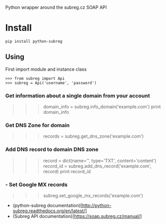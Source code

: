 Python wrapper around the subreg.cz SOAP API

# Install

```shell
pip install python-subreg
```


## Using

First import module and instance class

    >>> from subreg import Api
    >>> subreg = Api('username', 'password')

### Get information about a single domain from your account

  >>> domain_info = subreg.info_domain('example.com')
  >>> print domain_info

### Get DNS Zone for domain

  >>> records = subreg.get_dns_zone('example.com')

### Add DNS record to domain DNS zone

  >>> record = dict(name='', type='TXT', content='content')
  >>> record_id = subreg.add_dns_record('example.com', record)
  >>> print record_id

### - Set Google MX records

  >>> subreg.set_google_mx_records('example.com')



- (python-subreg documentation)[http://python-subreg.readthedocs.org/en/latest/]
- (Subreg API documentation)[https://soap.subreg.cz/manual/]

